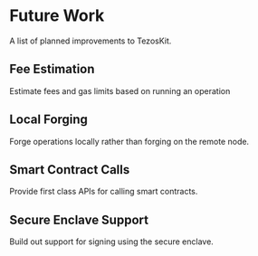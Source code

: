 # Future Work
A list of planned improvements to TezosKit.
## Fee Estimation
Estimate fees and gas limits based on running an operation
## Local Forging
Forge operations locally rather than forging on the remote node.
## Smart Contract Calls
Provide first class APIs for calling smart contracts.
## Secure Enclave Support
Build out support for signing using the secure enclave.
